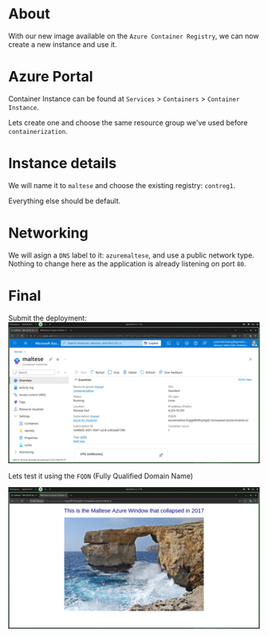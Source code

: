 # About
With our new image available on the `Azure Container Registry`, we can now create a new instance and use it.

# Azure Portal
Container Instance can be found at `Services` > `Containers` > `Container Instance`.

Lets create one and choose the same resource group we've used before `containerization`.

# Instance details
We will name it to `maltese` and choose the existing registry: `contreg1`.

Everything else should be default.

# Networking
We will asign a `DNS` label to it: `azuremaltese`, and use a public network type.
Nothing to change here as the application is already listening on port `80`.

# Final
Submit the deployment:
![deployment](image.png)

Lets test it using the `FQDN` (Fully Qualified Domain Name)

![FQDN](image-1.png)